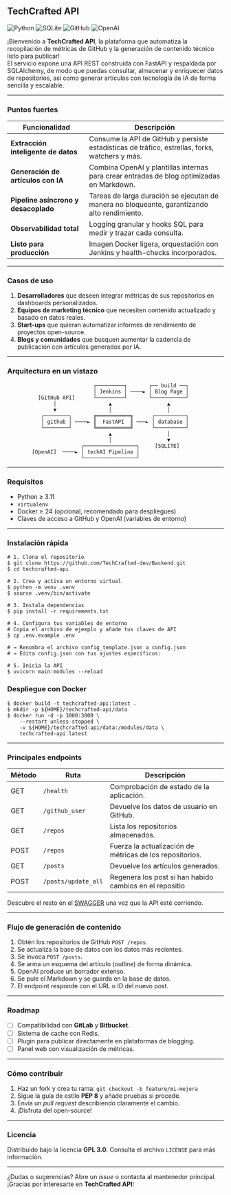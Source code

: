 ## TechCrafted API

![Python](https://img.shields.io/badge/-Python-3776AB?style=flat&logo=python&logoColor=fff)
![SQLite](https://img.shields.io/badge/-SQLite-003B57?style=flat&logo=sqlite&logoColor=white)
![GitHub](https://img.shields.io/badge/-GitHub-181717?style=flat&logo=github&logoColor=white)
![OpenAI](https://img.shields.io/badge/-OpenAI-412991?style=flat&logo=openai&logoColor=white)

¡Bienvenido a **TechCrafted API**, la plataforma que automatiza la recopilación de métricas de GitHub y la generación de contenido técnico listo para publicar!  
El servicio expone una API REST construida con FastAPI y respaldada por SQLAlchemy, de modo que puedas consultar, almacenar y enriquecer datos de repositorios, así como generar artículos con tecnología de IA de forma sencilla y escalable.

---

### Puntos fuertes

| Funcionalidad | Descripción |
| ------------- | ----------- |
| **Extracción inteligente de datos** | Consume la API de GitHub y persiste estadísticas de tráfico, estrellas, forks, watchers y más. |
| **Generación de artículos con IA** | Combina OpenAI y plantillas internas para crear entradas de blog optimizadas en Markdown. |
| **Pipeline asíncrono y desacoplado** | Tareas de larga duración se ejecutan de manera no bloqueante, garantizando alto rendimiento. |
| **Observabilidad total** | Logging granular y hooks SQL para medir y trazar cada consulta. |
| **Listo para producción** | Imagen Docker ligera, orquestación con Jenkins y health-checks incorporados. |

---

### Casos de uso

1. **Desarrolladores** que deseen integrar métricas de sus repositorios en dashboards personalizados.  
2. **Equipos de marketing técnico** que necesiten contenido actualizado y basado en datos reales.  
3. **Start-ups** que quieran automatizar informes de rendimiento de proyectos open-source.  
4. **Blogs y comunidades** que busquen aumentar la cadencia de publicación con artículos generados por IA.

---

### Arquitectura en un vistazo

```
                            ┌─────────┐       ┌── build ──┐
                            │ Jenkins │ ────► │ Blog Page │
          [GitHub API]      └─────────┘       └───────────┘
               │                 ▲                  ▲
               ▼                 │                  │
           ┌────────┐       ╔═══════════╗      ┌──────────┐
           │ github │ ────► ║  FastAPI  ║ ───► │ database │
           └────────┘       ╚═══════════╝      └──────────┘
                                 ▲                  │
                                 │                  ▼
                        ┌─────────────────┐     [SQLITE]
        [OpenAI]  ────► │ techAI Pipeline │
                        └─────────────────┘
```


---

### Requisitos

- Python ≥ 3.11  
- `virtualenv`  
- Docker ≥ 24 (opcional, recomendado para despliegues)  
- Claves de acceso a GitHub y OpenAI (variables de entorno)

---

### Instalación rápida

```shell script
# 1. Clona el repositorio
$ git clone https://github.com/TechCrafted-dev/Backend.git
$ cd techcrafted-api

# 2. Crea y activa un entorno virtual
$ python -m venv .venv
$ source .venv/bin/activate

# 3. Instala dependencias
$ pip install -r requirements.txt

# 4. Configura tus variables de entorno
# Copia el archivo de ejemplo y añade tus claves de API
$ cp .env.example .env

# → Renombra el archivo config_template.json a config.json
# → Edita config.json con tus ajustes específicos:

# 5. Inicia la API
$ uvicorn main:modules --reload

```


### Despliegue con Docker

```shell script
$ docker build -t techcrafted-api:latest .
$ mkdir -p ${HOME}/techcrafted-api/data
$ docker run -d -p 3000:3000 \
    --restart unless-stopped \
    -v ${HOME}/techcrafted-api/data:/modules/data \
    techcrafted-api:latest
```


---

### Principales endpoints

| Método | Ruta                | Descripción                                              |
| ------ |---------------------|----------------------------------------------------------|
| GET    | `/health`           | Comprobación de estado de la aplicación.                 |
| GET    | `/github_user`      | Devuelve los datos de usuario en GitHub.                 |
| GET    | `/repos`            | Lista los repositorios almacenados.                      |
| POST   | `/repos`            | Fuerza la actualización de métricas de los repositorios. |
| GET    | `/posts`            | Devuelve los artículos generados.                        |
| POST   | `/posts/update_all` | Regenera los post si han habido cambios en el repositio  |

Descubre el resto en el [SWAGGER](http://localhost:3000/docs) una vez que la API esté corriendo.

---

### Flujo de generación de contenido

1. Obtén los repositorios de GitHub `POST /repos`.
2. Se actualiza la base de datos con los datos más recientes.
2. Se invoca `POST /posts`.
3. Se arma un esquema del artículo (outline) de forma dinámica.  
4. OpenAI produce un borrador extenso.  
5. Se pule el Markdown y se guarda en la base de datos.  
6. El endpoint responde con el URL o ID del nuevo post.

---

### Roadmap

- [ ] Compatibilidad con **GitLab** y **Bitbucket**.  
- [ ] Sistema de cache con Redis.  
- [ ] Plugin para publicar directamente en plataformas de blogging.  
- [ ] Panel web con visualización de métricas.

---

### Cómo contribuir

1. Haz un fork y crea tu rama: `git checkout -b feature/mi-mejora`  
2. Sigue la guía de estilo **PEP 8** y añade pruebas si procede.  
3. Envía un _pull request_ describiendo claramente el cambio.  
4. ¡Disfruta del open-source!

---

### Licencia

Distribuido bajo la licencia **GPL 3.0**. Consulta el archivo `LICENSE` para más información.

---

¿Dudas o sugerencias? Abre un _issue_ o contacta al mantenedor principal.  
¡Gracias por interesarte en **TechCrafted API**!